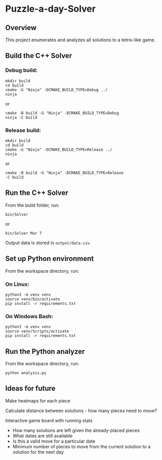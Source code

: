 # Puzzle-a-day-Solver

## Overview

This project enumerates and analyzes all solutions to a tetris-like game.

## Build the C++ Solver

### Debug build: 
```
mkdir build
cd build
cmake -G "Ninja" -DCMAKE_BUILD_TYPE=Debug ../
ninja
```
or
```
cmake -B build -G "Ninja" -DCMAKE_BUILD_TYPE=Debug
ninja -C build
```

### Release build:
```
mkdir build
cd build
cmake -G "Ninja" -DCMAKE_BUILD_TYPE=Release ../
ninja
```
or
```
cmake -B build -G "Ninja" -DCMAKE_BUILD_TYPE=Release
-C build
```

## Run the C++ Solver

From the build folder, run:
```
bin/Solver
```
or
```
bin/Solver Mar 7
```

Output data is stored in `output/data.csv`.

## Set up Python environment

From the workspace directory, run:

### On Linux:
```
python3 -m venv venv
source venv/bin/activate
pip install -r requirements.txt
```

### On Windows Bash:
```
python3 -m venv venv
source venv/Scripts/activate
pip install -r requirements.txt
```

## Run the Python analyzer

From the workspace directory, run:

```
python analysis.py
```



## Ideas for future

Make heatmaps for each piece

Calculate distance between solutions - how many pieces need to move?

Interactive game board with running stats
- How many solutions are left given the already-placed pieces
- What dates are still available
- Is this a valid move for a particular date
- Minimum number of pieces to move from the current solution to a solution for the next day
